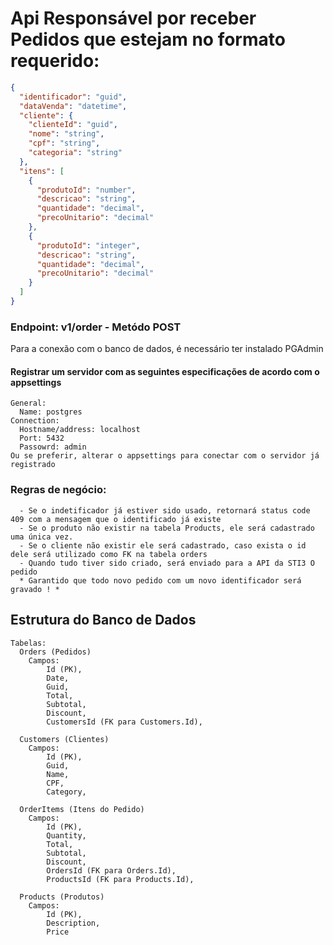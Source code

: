 # Api Responsável por receber Pedidos que estejam no formato requerido:
```json
{
  "identificador": "guid",
  "dataVenda": "datetime",
  "cliente": {
    "clienteId": "guid",
    "nome": "string",
    "cpf": "string",
    "categoria": "string"
  },
  "itens": [
    {
      "produtoId": "number",
      "descricao": "string",
      "quantidade": "decimal",
      "precoUnitario": "decimal"
    },
    {
      "produtoId": "integer",
      "descricao": "string",
      "quantidade": "decimal",
      "precoUnitario": "decimal"
    }
  ]
}
```
### Endpoint: v1/order - Metódo POST
Para a conexão com o banco de dados, é necessário ter instalado PGAdmin
  #### Registrar um servidor com as seguintes especificações de acordo com o appsettings
    General:
      Name: postgres
    Connection:
      Hostname/address: localhost 
      Port: 5432
      Passowrd: admin
    Ou se preferir, alterar o appsettings para conectar com o servidor já registrado

### Regras de negócio:
```
  - Se o indetificador já estiver sido usado, retornará status code 409 com a mensagem que o identificado já existe
  - Se o produto não existir na tabela Products, ele será cadastrado uma única vez.
  - Se o cliente não existir ele será cadastrado, caso exista o id dele será utilizado como FK na tabela orders
  - Quando tudo tiver sido criado, será enviado para a API da STI3 O pedido
  * Garantido que todo novo pedido com um novo identificador será gravado ! *
```
## Estrutura do Banco de Dados
```
Tabelas:
  Orders (Pedidos)
  	Campos:
  		Id (PK),
  		Date,
  		Guid,
  		Total,
  		Subtotal,
  		Discount,
  		CustomersId (FK para Customers.Id),
  
  Customers (Clientes) 
  	Campos:
  		Id (PK),
  		Guid,
  		Name,
  		CPF,
  		Category,
  		
  OrderItems (Itens do Pedido)
  	Campos:
  		Id (PK),
  		Quantity,
  		Total,
  		Subtotal,
  		Discount,
  		OrdersId (FK para Orders.Id),
  		ProductsId (FK para Products.Id),
    
  Products (Produtos)
  	Campos:
  		Id (PK),
  		Description,
  		Price
   

